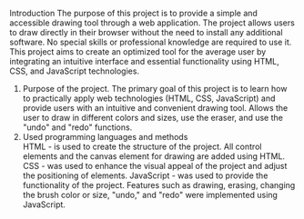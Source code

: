 Introduction
The purpose of this project is to provide a simple and accessible drawing tool through a web application. The project allows users to draw directly in their browser without the need to install any additional software. No special skills or professional knowledge are required to use it.
This project aims to create an optimized tool for the average user by integrating an intuitive interface and essential functionality using HTML, CSS, and JavaScript technologies.
1.	Purpose of the project. 
The primary goal of this project is to learn how to practically apply web technologies (HTML, CSS, JavaScript) and provide users with an intuitive and convenient drawing tool. Allows the user to draw in different colors and sizes, use the eraser, and use the "undo" and "redo" functions.
2.	Used programming languages and methods	
HTML - is used to create the structure of the project. All control elements and the canvas element for drawing are added using HTML.
CSS - was used to enhance the visual appeal of the project and adjust the positioning of elements.
JavaScript - was used to provide the functionality of the project. Features such as drawing, erasing, changing the brush color or size, "undo," and "redo" were implemented using JavaScript.
